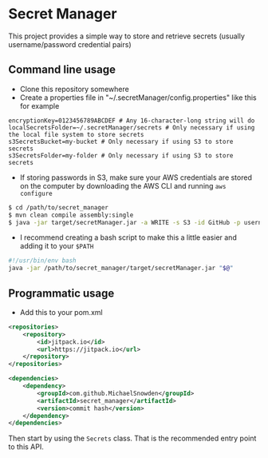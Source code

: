 # Secret Manager

This project provides a simple way to store and retrieve secrets (usually username/password credential pairs)

## Command line usage

- Clone this repository somewhere
- Create a properties file in "~/.secretManager/config.properties" like this for example
```
encryptionKey=0123456789ABCDEF # Any 16-character-long string will do
localSecretsFolder=~/.secretManager/secrets # Only necessary if using the local file system to store secrets
s3SecretsBucket=my-bucket # Only necessary if using S3 to store secrets
s3SecretsFolder=my-folder # Only necessary if using S3 to store secrets
```
- If storing passwords in S3, make sure your AWS credentials are stored on the computer by downloading the AWS CLI and running `aws configure`

```bash
$ cd /path/to/secret_manager
$ mvn clean compile assembly:single
$ java -jar target/secretManager.jar -a WRITE -s S3 -id GitHub -p username=michael -p password=password
```
- I recommend creating a bash script to make this a little easier and adding it to your `$PATH`
```bash
#!/usr/bin/env bash
java -jar /path/to/secret_manager/target/secretManager.jar "$@"
```

## Programmatic usage

- Add this to your pom.xml

```xml
<repositories>
    <repository>
        <id>jitpack.io</id>
        <url>https://jitpack.io</url>
    </repository>
</repositories>

<dependencies>
    <dependency>
        <groupId>com.github.MichaelSnowden</groupId>
        <artifactId>secret_manager</artifactId>
        <version>commit hash</version>
    </dependency>
</dependencies>
```

Then start by using the `Secrets` class. That is the recommended entry point to this API.